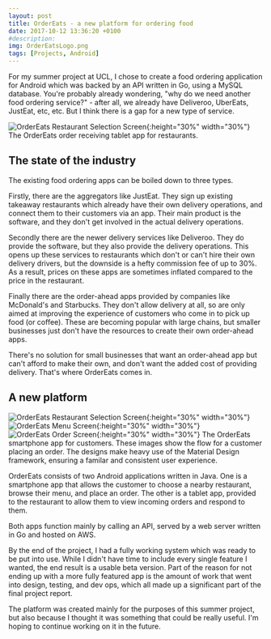 ```yaml
---
layout: post
title: OrderEats - a new platform for ordering food
date: 2017-10-12 13:36:20 +0100
#description:
img: OrderEatsLogo.png
tags: [Projects, Android]
---
```

For my summer project at UCL, I chose to create a food ordering application for Android which was backed by an API written in Go, using a MySQL database. You're probably already wondering, "why do we need another food ordering service?" - after all, we already have Deliveroo, UberEats, JustEat, etc, etc. But I think there is a gap for a new type of service.

![OrderEats Restaurant Selection Screen]({{site.baseurl}}/assets/img/OrderEatsScreen1.png){:height="30%" width="30%"}
The OrderEats order receiving tablet app for restaurants.

## The state of the industry

The existing food ordering apps can be boiled down to three types.

Firstly, there are the aggregators like JustEat. They sign up existing takeaway restaurants which already have their own delivery operations, and connect them to their customers via an app. Their main product is the software, and they don't get involved in the actual delivery operations.

Secondly there are the newer delivery services like Deliveroo. They do provide the software, but they also provide the delivery operations. This opens up these services to restaurants which don't or can't hire their own delivery drivers, but the downside is a hefty commission fee of up to 30%. As a result, prices on these apps are sometimes inflated compared to the price in the restaurant.

Finally there are the order-ahead apps provided by companies like McDonald's and Starbucks. They don't allow delivery at all, so are only aimed at improving the experience of customers who come in to pick up food (or coffee). These are becoming popular with large chains, but smaller businesses just don't have the resources to create their own order-ahead apps.

There's no solution for small businesses that want an order-ahead app but can't afford to make their own, and don't want the added cost of providing delivery. That's where OrderEats comes in.

## A new platform

![OrderEats Restaurant Selection Screen]({{site.baseurl}}/assets/img/OrderEatsScreen1.png){:height="30%" width="30%"}
![OrderEats Menu Screen]({{site.baseurl}}/assets/img/OrderEatsScreen2.png){:height="30%" width="30%"}
![OrderEats Order Screen]({{site.baseurl}}/assets/img/OrderEatsScreen3.png){:height="30%" width="30%"}
The OrderEats smartphone app for customers. These images show the flow for a customer placing an order. The designs make heavy use of the Material Design framework, ensuring a familar and consistent user experience.

OrderEats consists of two Android applications written in Java. One is a smartphone app that allows the customer to choose a nearby restaurant, browse their menu, and place an order. The other is a tablet app, provided to the restaurant to allow them to view incoming orders and respond to them.

Both apps function mainly by calling an API, served by a web server written in Go and hosted on AWS.

By the end of the project, I had a fully working system which was ready to be put into use. While I didn't have time to include every single feature I wanted, the end result is a usable beta version. Part of the reason for not ending up with a more fully featured app is the amount of work that went into design, testing, and dev ops, which all made up a significant part of the final project report.

The platform was created mainly for the purposes of this summer project, but also because I thought it was something that could be really useful. I'm hoping to continue working on it in the future.
